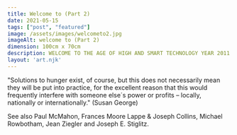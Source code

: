 ```yaml
---
title: Welcome to (Part 2)
date: 2021-05-15
tags: ["post", "featured"]
image: /assets/images/welcometo2.jpg
imageAlt: welcome to (Part 2)
dimension: 100cm x 70cm 
description: WELCOME TO THE AGE OF HIGH AND SMART TECHNOLOGY YEAR 2011
layout: 'art.njk'
---
```


"Solutions to hunger exist, of course, but this does not necessarily mean they will be put into practice, for the excellent reason that this would frequently interfere with someone else´s power or profits – locally, nationally or internationally." (Susan George)

 See also Paul McMahon, Frances Moore Lappe & Joseph Collins, Michael Rowbotham, Jean Ziegler and Joseph E. Stiglitz.